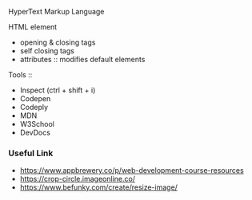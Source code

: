 HyperText Markup Language

HTML element

- opening & closing tags
- self closing tags
- attributes :: modifies default elements

Tools ::

- Inspect (ctrl + shift + i)
- Codepen
- Codeply
- MDN
- W3School
- DevDocs

### Useful Link

- <https://www.appbrewery.co/p/web-development-course-resources>
- <https://crop-circle.imageonline.co/>
- <https://www.befunky.com/create/resize-image/>
